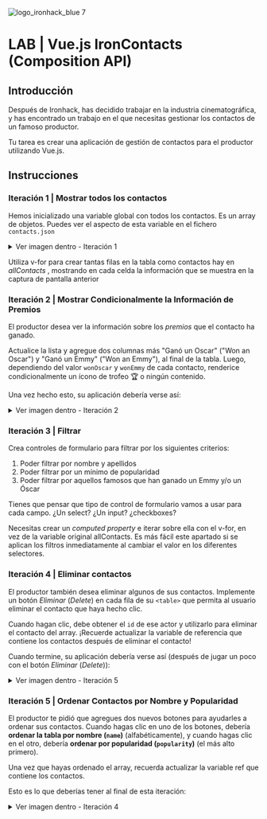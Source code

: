 ![logo_ironhack_blue 7](https://user-images.githubusercontent.com/23629340/40541063-a07a0a8a-601a-11e8-91b5-2f13e4e6b441.png)

# LAB | Vue.js IronContacts (Composition API)

## Introducción

Después de Ironhack, has decidido trabajar en la industria cinematográfica, y has encontrado un trabajo en el que necesitas gestionar los contactos de un famoso productor.

Tu tarea es crear una aplicación de gestión de contactos para el productor utilizando Vue.js.

## Instrucciones

### Iteración 1 | Mostrar todos los contactos

Hemos inicializado una variable global con todos los contactos. Es un array de objetos. Puedes ver el aspecto de esta variable en el fichero `contacts.json`

<details>
  <summary> Ver imagen dentro - Iteración 1</summary>

![Screenshot - Iteration 1](https://education-team-2020.s3.eu-west-1.amazonaws.com/web-dev/labs/lab-react-ironcontacts-1.png)

</details>

Utiliza v-for para crear tantas filas en la tabla como contactos hay en _allContacts_ , mostrando en cada celda la información que se muestra en la captura de pantalla anterior

### Iteración 2 | Mostrar Condicionalmente la Información de Premios

El productor desea ver la información sobre los _premios_ que el contacto ha ganado.

Actualice la lista y agregue dos columnas más "Ganó un Oscar" ("Won an Oscar") y "Ganó un Emmy" ("Won an Emmy"), al final de la tabla. Luego, dependiendo del valor `wonOscar` y `wonEmmy` de cada contacto, renderice condicionalmente un ícono de trofeo :trophy: o ningún contenido.

Una vez hecho esto, su aplicación debería verse así:

<details>

<summary> Ver imagen dentro - Iteración 2</summary>

![Screenshot - Iteration 2](https://education-team-2020.s3.eu-west-1.amazonaws.com/web-dev/labs/lab-react-ironcontacts-2.png)

</details>

### Iteración 3 | Filtrar

Crea controles de formulario para filtrar por los siguientes criterios:

1. Poder filtrar por nombre y apellidos
2. Poder filtrar por un mínimo de popularidad
3. Poder filtrar por aquellos famosos que han ganado un Emmy y/o un Óscar

Tienes que pensar que tipo de control de formulario vamos a usar para cada campo. ¿Un select? ¿Un input? ¿checkboxes?

Necesitas crear un _computed property_ e iterar sobre ella con el v-for, en vez de la variable original allContacts. Es más fácil este apartado si se aplican los filtros inmediatamente al cambiar el valor en los diferentes selectores.

### Iteración 4 | Eliminar contactos

El productor también desea eliminar algunos de sus contactos. Implemente un botón _Eliminar_ (_Delete_) en cada fila de su `<table>` que permita al usuario eliminar el contacto que haya hecho clic.

Cuando hagan clic, debe obtener el `id` de ese actor y utilizarlo para eliminar el contacto del array. ¡Recuerde actualizar la variable de referencia que contiene los contactos después de eliminar el contacto!

Cuando termine, su aplicación debería verse así (después de jugar un poco con el botón _Eliminar_ (_Delete_)):

<details>
  <summary> Ver imagen dentro - Iteración 5 </summary>

![Screenshot - Iteration 5](https://education-team-2020.s3.eu-west-1.amazonaws.com/web-dev/labs/lab-react-ironcontacts-5.png)

</details>

### Iteración 5 | Ordenar Contactos por Nombre y Popularidad

El productor te pidió que agregues dos nuevos botones para ayudarles a ordenar sus contactos. Cuando hagas clic en uno de los botones, debería **ordenar la tabla por nombre (`name`)** (alfabéticamente), y cuando hagas clic en el otro, debería **ordenar por popularidad (`popularity`)** (el más alto primero).

Una vez que hayas ordenado el array, recuerda actualizar la variable ref que contiene los contactos.

Esto es lo que deberías tener al final de esta iteración:

<details>
  <summary> Ver imagen dentro - Iteración 4 </summary>

![Screenshot - Iteration 6](https://education-team-2020.s3.eu-west-1.amazonaws.com/web-dev/labs/lab-react-ironcontacts-4.png)

</details>
